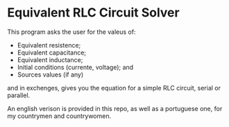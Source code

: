 # Equivalent RLC Circuit Solver
This program asks the user for the valeus of:
  - Equivalent resistence;
  - Equivalent capacitance;
  - Equivalent inductance;
  - Initial conditions (currente, voltage); and
  - Sources values (if any)

and in exchenges, gives you the equation for a simple RLC circuit, serial or parallel. 

An english verison is provided in this repo, as well as a portuguese one, for my countrymen and countrywomen. 

